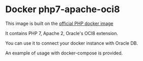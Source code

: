 # Docker php7-apache-oci8

This image is built on the [official PHP docker image](https://hub.docker.com/_/php/)

It contains PHP 7, Apache 2, Oracle's OCI8 extension.

You can use it to connect your docker instance with Oracle DB.

An example of usage with docker-compose is provided.